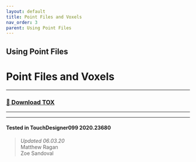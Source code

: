 ```yaml
---
layout: default
title: Point Files and Voxels
nav_order: 3
parent: Using Point Files
---
```


## Using Point Files
# Point Files and Voxels

----

### [:floppy_disk: Download TOX](https://github.com/mir-lab/touchdesigner-instancing-examples-code/raw/main/tox/006-point-files/container_pointfile_top3.tox)

----

---

#### Tested in TouchDesigner099 2020.23680 
>*Updated 06.03.20*  
Matthew Ragan  
Zoe Sandoval   
